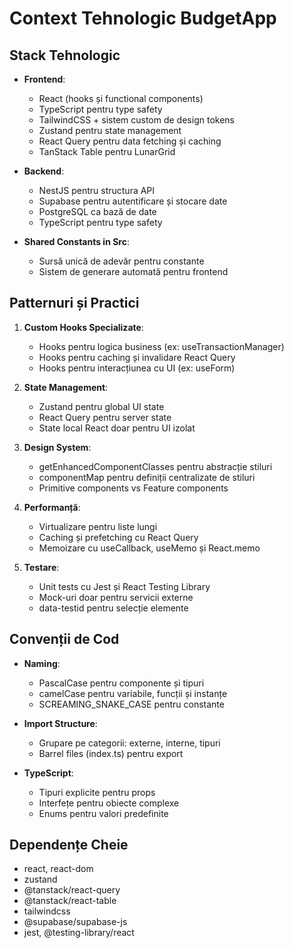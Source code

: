 # Context Tehnologic BudgetApp

## Stack Tehnologic
- **Frontend**:
  - React (hooks și functional components)
  - TypeScript pentru type safety
  - TailwindCSS + sistem custom de design tokens
  - Zustand pentru state management
  - React Query pentru data fetching și caching
  - TanStack Table pentru LunarGrid

- **Backend**:
  - NestJS pentru structura API
  - Supabase pentru autentificare și stocare date
  - PostgreSQL ca bază de date
  - TypeScript pentru type safety

- **Shared Constants in Src**:
  - Sursă unică de adevăr pentru constante
  - Sistem de generare automată pentru frontend

## Patternuri și Practici
1. **Custom Hooks Specializate**:
   - Hooks pentru logica business (ex: useTransactionManager)
   - Hooks pentru caching și invalidare React Query
   - Hooks pentru interacțiunea cu UI (ex: useForm)

2. **State Management**:
   - Zustand pentru global UI state
   - React Query pentru server state
   - State local React doar pentru UI izolat

3. **Design System**:
   - getEnhancedComponentClasses pentru abstracție stiluri
   - componentMap pentru definiții centralizate de stiluri
   - Primitive components vs Feature components

4. **Performanță**:
   - Virtualizare pentru liste lungi
   - Caching și prefetching cu React Query
   - Memoizare cu useCallback, useMemo și React.memo

5. **Testare**:
   - Unit tests cu Jest și React Testing Library
   - Mock-uri doar pentru servicii externe
   - data-testid pentru selecție elemente
   
## Convenții de Cod
- **Naming**:
  - PascalCase pentru componente și tipuri
  - camelCase pentru variabile, funcții și instanțe
  - SCREAMING_SNAKE_CASE pentru constante

- **Import Structure**:
  - Grupare pe categorii: externe, interne, tipuri
  - Barrel files (index.ts) pentru export

- **TypeScript**:
  - Tipuri explicite pentru props
  - Interfețe pentru obiecte complexe
  - Enums pentru valori predefinite

## Dependențe Cheie
- react, react-dom
- zustand
- @tanstack/react-query
- @tanstack/react-table
- tailwindcss
- @supabase/supabase-js
- jest, @testing-library/react 